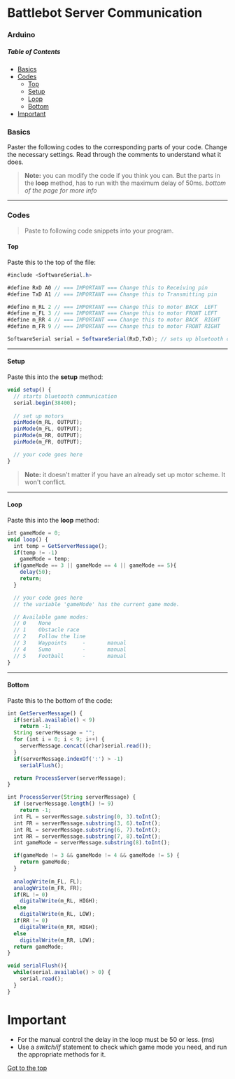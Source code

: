 # Battlebot Server Communication
### Arduino
##### Table of Contents  
 - [Basics](#Basics)  
 - [Codes](#Codes)
    -  [Top](#Top)
    -  [Setup](#Setup)
    -  [Loop](#Loop)
    -  [Bottom](#Bottom)
 - [Important](#Important)

### Basics
Paster the following codes to the corresponding parts of your code. Change the necessary settings. Read through the comments to understand what it does.

> **Note:** you can modify the code if you think you can. But the parts in the **loop** method, has to run with the maximum delay of 50ms. _bottom of the page for more info_

---
### Codes
> Paste to following code snippets into your program.

#### Top
Paste this to the top of the file:
```java
#include <SoftwareSerial.h>

#define RxD A0 // === IMPORTANT === Change this to Receiving pin
#define TxD A1 // === IMPORTANT === Change this to Transmitting pin

#define m_RL 2 // === IMPORTANT === Change this to motor BACK  LEFT
#define m_FL 3 // === IMPORTANT === Change this to motor FRONT LEFT
#define m_RR 4 // === IMPORTANT === Change this to motor BACK  RIGHT
#define m_FR 9 // === IMPORTANT === Change this to motor FRONT RIGHT

SoftwareSerial serial = SoftwareSerial(RxD,TxD); // sets up bluetooth communication
```
---
#### Setup
Paste this into the **setup** method:
```javascript
void setup() {
  // starts bluetooth communication
  serial.begin(38400);
  
  // set up motors
  pinMode(m_RL, OUTPUT);
  pinMode(m_FL, OUTPUT);
  pinMode(m_RR, OUTPUT);
  pinMode(m_FR, OUTPUT);

  // your code goes here
}
```
> **Note:** it doesn't matter if you have an already set up motor scheme. It won't conflict.
---
#### Loop
Paste this into the **loop** method:
```javascript
int gameMode = 0;
void loop() {
  int temp = GetServerMessage();
  if(temp != -1)
    gameMode = temp;
  if(gameMode == 3 || gameMode == 4 || gameMode == 5){
    delay(50);
    return;
  }

  // your code goes here
  // the variable 'gameMode' has the current game mode.

  // Available game modes:
  // 0    None
  // 1    Obstacle race
  // 2    Follow the line
  // 3    Waypoints     -       manual
  // 4    Sumo          -       manual
  // 5    Football      -       manual
}
```
---
#### Bottom
Paste this to the bottom of the code:
```javascript
int GetServerMessage() {
  if(serial.available() < 9)
    return -1;
  String serverMessage = "";
  for (int i = 0; i < 9; i++) {
    serverMessage.concat((char)serial.read());
  }
  if(serverMessage.indexOf(':') > -1)
    serialFlush();

  return ProcessServer(serverMessage);
}

int ProcessServer(String serverMessage) {
  if (serverMessage.length() != 9)
    return -1;
  int FL = serverMessage.substring(0, 3).toInt();
  int FR = serverMessage.substring(3, 6).toInt();
  int RL = serverMessage.substring(6, 7).toInt();
  int RR = serverMessage.substring(7, 8).toInt();
  int gameMode = serverMessage.substring(8).toInt();

  if(gameMode != 3 && gameMode != 4 && gameMode != 5) {
    return gameMode;
  }
  
  analogWrite(m_FL, FL);
  analogWrite(m_FR, FR);
  if(RL != 0)
    digitalWrite(m_RL, HIGH);
  else
    digitalWrite(m_RL, LOW);
  if(RR != 0)
    digitalWrite(m_RR, HIGH);
  else
    digitalWrite(m_RR, LOW);
  return gameMode;
}

void serialFlush(){
  while(serial.available() > 0) {
    serial.read();
  }
} 
```
# Important
 - For the manual control the delay in the loop must be 50 or less. (ms)
 - Use a _switch/if_ statement to check which game mode you need, and run the appropriate methods for it.
 
 [Got to the top](#Arduino)
